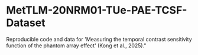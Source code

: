 # MetTLM-20NRM01-TUe-PAE-TCSF-Dataset
Reproducible code and data for 'Measuring the temporal contrast sensitivity function of the phantom array effect' (Kong et al., 2025)."
